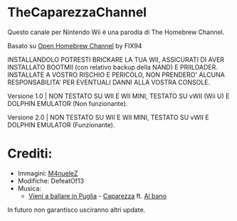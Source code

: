 # TheCaparezzaChannel
Questo canale per Nintendo Wii è una parodia di The Homebrew Channel.

Basato su [Open Homebrew Channel](https://github.com/FIX94/hbc) by FIX94

INSTALLANDOLO POTRESTI BRICKARE LA TUA WII, ASSICURATI DI AVER INSTALLATO BOOTMII (con relativo backup della NAND) E PRIILOADER.
INSTALLATE A VOSTRO RISCHIO E PERICOLO, NON PRENDERO' ALCUNA RESPONSABILITA' PER EVENTUALI DANNI ALLA VOSTRA CONSOLE.

Versione 1.0 | NON TESTATO SU WII E WII MINI, TESTATO SU vWII (Wii U) E DOLPHIN EMULATOR (Non funzionante).

Versione 2.0 | NON TESTATO SU WII E WII MINI, TESTATO SU vWII E DOLPHIN EMULATOR (Funzionante).

# Crediti:
  - Immagini: [M4nueleZ](https://github.com/M4nueleZ)
  - Modifiche: DefeatOf13
  - Musica:
      - [Vieni a ballare in Puglia](https://www.youtube.com/watch?v=EDCHk6JhFzQ) - [Caparezza](https://www.youtube.com/@CaparezzaVEVO) ft. [Al bano](https://www.youtube.com/channel/UCVmRM-SzS6WhvWTImlNjvYQ)

In futuro non garantisco usciranno altri update.
